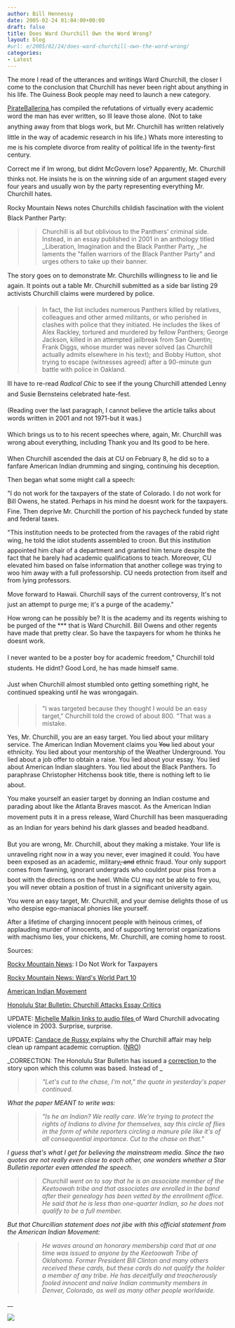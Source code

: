 ```yaml
---
author: Bill Hennessy
date: 2005-02-24 01:04:00+00:00
draft: false
title: Does Ward Churchill Own the Word Wrong?
layout: blog
#url: e/2005/02/24/does-ward-churchill-own-the-word-wrong/
categories:
- Latest
---
```


The more I read of the utterances and writings Ward Churchill, the closer I come to the conclusion that Churchill has never been right about anything in his life. The Guiness Book people may need to launch a new category.




[PirateBallerina ](https://www.pirateballerina.com/index.php)has compiled the refutations of virtually every academic word the man has ever written, so Ill leave those alone. (Not to take anything away from that blogs work, but Mr. Churchill has written relatively little in the way of academic research in his life.) Whats more interesting to me is his complete divorce from reality of political life in the twenty-first century.




Correct me if Im wrong, but didnt McGovern lose? Apparently, Mr. Churchill thinks not. He insists he is on the winning side of an argument staged every four years and usually won by the party representing everything Mr. Churchill hates. 




Rocky Mountain News notes Churchills childish fascination with the violent Black Panther Party:




> 

> 
> > 

>> 
>> Churchill is all but oblivious to the Panthers' criminal side. Instead, in an essay published in 2001 in an anthology titled _Liberation, Imagination and the Black Panther Party, _he laments the "fallen warriors of the Black Panther Party" and urges others to take up their banner. 
>> 
>> 
> 
> 




The story goes on to demonstrate Mr. Churchills willingness to lie and lie again. It points out a table Mr. Churchill submitted as a side bar listing 29 activists Churchill claims were murdered by police.




> 

> 
> > 

>> 
>> In fact, the list includes numerous Panthers killed by relatives, colleagues and other armed militants, or who perished in clashes with police that they initiated. He includes the likes of Alex Rackley, tortured and murdered by fellow Panthers; George Jackson, killed in an attempted jailbreak from San Quentin; Frank Diggs, whose murder was never solved (as Churchill actually admits elsewhere in his text); and Bobby Hutton, shot trying to escape (witnesses agreed) after a 90-minute gun battle with police in Oakland. 
>> 
>> 
> 
> 




Ill have to re-read _Radical Chic_ to see if the young Churchill attended Lenny and Susie Bernsteins celebrated hate-fest. 




(Reading over the last paragraph, I cannot believe the article talks about words written in 2001 and not 1971-but it was.)




Which brings us to to his recent speeches where, again, Mr. Churchill was wrong about everything, including Thank you and Its good to be here.




When Churchill ascended the dais at CU on February 8, he did so to a fanfare American Indian drumming and singing, continuing his deception.




Then began what some might call a speech:




"I do not work for the taxpayers of the state of Colorado. I do not work for Bill Owens, he stated. Perhaps in his mind he doesnt work for the taxpayers. Fine. Then deprive Mr. Churchill the portion of his paycheck funded by state and federal taxes.




"This institution needs to be protected from the ravages of the rabid right wing, he told the idiot students assembled to croon. But this institution appointed him chair of a department and granted him tenure despite the fact that he barely had academic qualifications to teach. Moreover, CU elevated him based on false information that another college was trying to woo him away with a full professorship. CU needs protection from itself and from lying professors.




Move forward to Hawaii. Churchill says of the current controversy, It's not just an attempt to purge me; it's a purge of the academy."




How wrong can he possibly be? It is the academy and its regents wishing to be purged of the *** that is Ward Churchill. Bill Owens and other regents have made that pretty clear. So have the taxpayers for whom he thinks he doesnt work.




I never wanted to be a poster boy for academic freedom," Churchill told students. He didnt? Good Lord, he has made himself same.




Just when Churchill almost stumbled onto getting something right, he continued speaking until he was wrongagain. 




> 

> 
> > 

>> 
>> "I was targeted because they thought I would be an easy target," Churchill told the crowd of about 800. "That was a mistake.
>> 
>> 
> 
> 




Yes, Mr. Churchill, you are an easy target. You lied about your military service. The American Indian Movement claims you <strike>You</strike> lied about your ethnicity. You lied about your mentorship of the Weather Underground. You lied about a job offer to obtain a raise. You lied about your essay. You lied about American Indian slaughters. You lied about the Black Panthers. To paraphrase Christopher Hitchenss book title, there is nothing left to lie about. 




You make yourself an easier target by donning an Indian costume and parading about like the Atlanta Braves mascot. As the American Indian movement puts it in a press release, Ward Churchill has been masquerading as an Indian for years behind his dark glasses and beaded headband.




But you are wrong, Mr. Churchill, about they making a mistake. Your life is unraveling right now in a way you never, ever imagined it could. You have been exposed as an academic, military<strike>, and</strike> ethnic fraud. Your only support comes from fawning, ignorant undergrads who couldnt pour piss from a boot with the directions on the heel. While CU may not be able to fire you, you will never obtain a position of trust in a significant university again.




You were an easy target, Mr. Churchill, and your demise delights those of us who despise ego-maniacal phonies like yourself.




After a lifetime of charging innocent people with heinous crimes, of applauding murder of innocents, and of supporting terrorist organizations with machismo lies, your chickens, Mr. Churchill, are coming home to roost.







Sources:




[Rocky Mountain News](https://www.insidedenver.com/drmn/education/article/0,1299,DRMN_957_3501617,00.html): I Do Not Work for Taxpayers




[Rocky Mountain News: Ward's World Part 10](https://www.rockymountainnews.com/drmn/opinion/article/0,1299,DRMN_38_3550752,00.html)




[American Indian Movement](https://www.aimovement.org/moipr/churchill05.html)




[Honolulu Star Bulletin: Churchill Attacks Essay Critics](https://starbulletin.com/2005/02/23/news/index2.html)




UPDATE: [Michelle Malkin links to audio files ](https://michellemalkin.com/archives/001588.htm)of Ward Churchill advocating violence in 2003. Surprise, surprise.




UPDATE: [Candace de Russy ](https://www.nationalreview.com/comment/russy200502240751.asp)explains why the Churchill affair may help clean up rampant academic corruption. ([NRO](https://www.nationalreview.com))




_CORRECTION: The Honolulu Star Bulletin has issued a [correction ](https://starbulletin.com/2005/02/23/news/index2.html)to the story upon which this column was based. Instead of _




> 

> 
> > 

>> 
>> _"Let's cut to the chase, I'm not," the quote in yesterday's paper continued._
>> 
>> 
> 
> 




_What the paper MEANT to write was:_




> 

> 
> > 

>> 
>> _"Is he an Indian? We really care. We're trying to protect the rights of Indians to divine for themselves, say this circle of flies in the form of white reporters circling a manure pile like it's of all consequential importance. Cut to the chase on that."_
>> 
>> 
> 
> 




_I guess that's what I get for believing the mainstream media. Since the two quotes are not really even close to each other, one wonders whether a Star Bulletin reporter even attended the speech._




> 

> 
> > 

>> 
>> _Churchill went on to say that he is an associate member of the Keetoowah tribe and that associates are enrolled in the band after their genealogy has been vetted by the enrollment office. He said that he is less than one-quarter Indian, so he does not qualify to be a full member._
>> 
>> 
> 
> 




_But that Churcillian statement does not jibe with this official statement from the American Indian Movement:_




> 

> 
> > 

>> 
>> _He waves around an honorary membership card that at one time was issued to anyone by the Keetoowah Tribe of Oklahoma. Former President Bill Clinton and many others received these cards, but these cards do not qualify the holder a member of any tribe. He has deceitfully and treacherously fooled innocent and naïve Indian community members in Denver, Colorado, as well as many other people worldwide._
>> 
>> 
> 
> 




__

![](https://blog.billhennessy.com/aggbug.aspx?PostID=1214)

